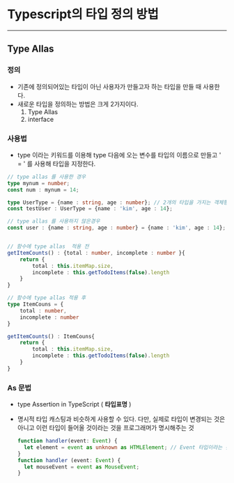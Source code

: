 # Typescript의 타입 정의 방법

---

>

## Type Allas

### 정의

- 기존에 정의되어있는 타입이 아닌 사용자가 만들고자 하는 타입을 만들 때 사용한다. 
- 새로운 타입을 정의하는 방법은 크게 2가지이다. 
  1. Type Allas
  2. interface

### 사용법

- type 이라는 키워드를 이용해 type 다음에 오는 변수를 타입의 이름으로 만들고 ' = ' 를 사용해 타입을 지정한다. 

```typescript
// type allas 를 사용한 경우 
type mynum = number;
const num : mynum = 14;

type UserType = {name : string, age : number}; // 2개의 타입을 가지는 객체형태를 만들 수 있다. 
const testUser : UserType = {name : 'kim', age : 14};

// type allas 를 사용하지 않은경우 
const user : {name : string, age : number} = {name : 'kim', age : 14};


// 함수에 type allas  적용 전 
getItemCounts() : {total : number, incomplete : number }{
    return {
        total : this.itemMap.size,
        incomplete : this.getTodoItems(false).length
    }
}

// 함수에 type allas 적용 후 
type ItemCouns = {
    total : number,
    incomplete : number
}

getItemCounts() : ItemCouns{
    return {
        total : this.itemMap.size,
        incomplete : this.getTodoItems(false).length
    }
}

```

### As 문법

- type Assertion in TypeScript ( **타입표명** )

- 명시적 타입 캐스팅과 비슷하게 사용할 수 있다. 다만, 실제로 타입이 변경되는 것은 아니고 이런 타입이 들어올 것이라는 것을 프로그래머가 명시해주는 것

  ```typescript
  function handler(event: Event) {
  	let element = event as unknown as HTMLElement; // Event 타입이라는 것을 타입표명 했지만 as를 통해 더 구체적으로 나타내줌  
  }
  function handler (event: Event) {
    let mouseEvent = event as MouseEvent;
  }
  ```
